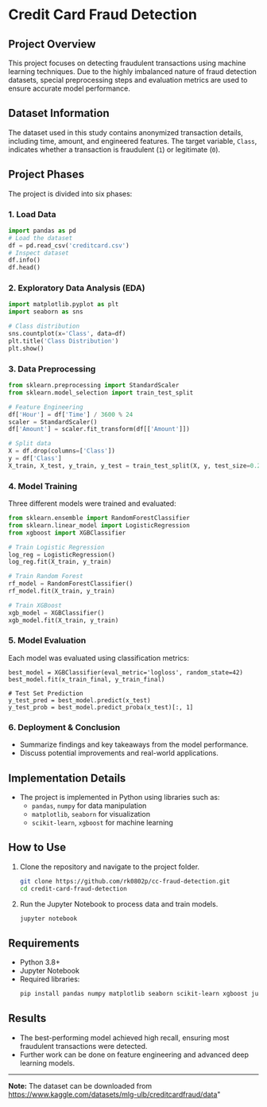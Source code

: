 # Credit Card Fraud Detection

## Project Overview

This project focuses on detecting fraudulent transactions using machine learning techniques. Due to the highly imbalanced nature of fraud detection datasets, special preprocessing steps and evaluation metrics are used to ensure accurate model performance.

## Dataset Information

The dataset used in this study contains anonymized transaction details, including time, amount, and engineered features. The target variable, `Class`, indicates whether a transaction is fraudulent (`1`) or legitimate (`0`).

## Project Phases

The project is divided into six phases:

### 1. Load Data

```python
import pandas as pd
# Load the dataset
df = pd.read_csv('creditcard.csv')
# Inspect dataset
df.info()
df.head()
```

### 2. Exploratory Data Analysis (EDA)

```python
import matplotlib.pyplot as plt
import seaborn as sns

# Class distribution
sns.countplot(x='Class', data=df)
plt.title('Class Distribution')
plt.show()
```

### 3. Data Preprocessing

```python
from sklearn.preprocessing import StandardScaler
from sklearn.model_selection import train_test_split

# Feature Engineering
df['Hour'] = df['Time'] / 3600 % 24
scaler = StandardScaler()
df['Amount'] = scaler.fit_transform(df[['Amount']])

# Split data
X = df.drop(columns=['Class'])
y = df['Class']
X_train, X_test, y_train, y_test = train_test_split(X, y, test_size=0.2, random_state=42)
```

### 4. Model Training

Three different models were trained and evaluated:

```python
from sklearn.ensemble import RandomForestClassifier
from sklearn.linear_model import LogisticRegression
from xgboost import XGBClassifier

# Train Logistic Regression
log_reg = LogisticRegression()
log_reg.fit(X_train, y_train)

# Train Random Forest
rf_model = RandomForestClassifier()
rf_model.fit(X_train, y_train)

# Train XGBoost
xgb_model = XGBClassifier()
xgb_model.fit(X_train, y_train)
```

### 5. Model Evaluation

Each model was evaluated using classification metrics:

```# Select the best performing model (assuming XGBoost here)
best_model = XGBClassifier(eval_metric='logloss', random_state=42)
best_model.fit(x_train_final, y_train_final)

# Test Set Prediction
y_test_pred = best_model.predict(x_test)
y_test_prob = best_model.predict_proba(x_test)[:, 1]
```

### 6. Deployment & Conclusion

- Summarize findings and key takeaways from the model performance.
- Discuss potential improvements and real-world applications.

## Implementation Details

- The project is implemented in Python using libraries such as:
  - `pandas`, `numpy` for data manipulation
  - `matplotlib`, `seaborn` for visualization
  - `scikit-learn`, `xgboost` for machine learning

## How to Use

1. Clone the repository and navigate to the project folder.
   ```sh
   git clone https://github.com/rk0802p/cc-fraud-detection.git
   cd credit-card-fraud-detection
   ```

2. Run the Jupyter Notebook to process data and train models.
   ```sh
   jupyter notebook
   ```

## Requirements

- Python 3.8+
- Jupyter Notebook
- Required libraries:
  ```sh
  pip install pandas numpy matplotlib seaborn scikit-learn xgboost jupyter
  ```

## Results

- The best-performing model achieved high recall, ensuring most fraudulent transactions were detected.
- Further work can be done on feature engineering and advanced deep learning models.

---

**Note:** The dataset can be downloaded from https://www.kaggle.com/datasets/mlg-ulb/creditcardfraud/data"
